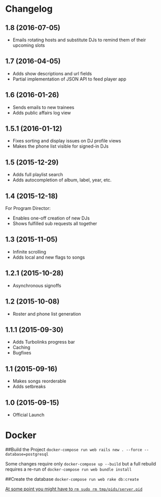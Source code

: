 # Changelog

## 1.8 (2016-07-05)

* Emails rotating hosts and substitute DJs to remind them of their upcoming
  slots

## 1.7 (2016-04-05)

* Adds show descriptions and url fields
* Partial implementation of JSON API to feed player app

## 1.6 (2016-01-26)

* Sends emails to new trainees
* Adds public affairs log view

## 1.5.1 (2016-01-12)

* Fixes sorting and display issues on DJ profile views
* Makes the phone list visible for signed-in DJs

## 1.5 (2015-12-29)

* Adds full playlist search
* Adds autocompletion of album, label, year, etc.

## 1.4 (2015-12-18)

For Program Director:

* Enables one-off creation of new DJs
* Shows fulfilled sub requests all together

## 1.3 (2015-11-05)

* Infinite scrolling
* Adds local and new flags to songs

## 1.2.1 (2015-10-28)

* Asynchronous signoffs

## 1.2 (2015-10-08)

* Roster and phone list generation

## 1.1.1 (2015-09-30)

* Adds Turbolinks progress bar
* Caching
* Bugfixes

## 1.1 (2015-09-16)

* Makes songs reorderable
* Adds setbreaks

## 1.0 (2015-09-15)

* Official Launch

# Docker

##Build the Project
`docker-compose run web rails new . --force --database=postgresql`

Some changes require only `docker-compose up --build` but a full rebuild requires
a re-run of `docker-compose run web bundle install`

##Create the database
`docker-compose run web rake db:create`

[At some point you might have to `rm sudo rm tmp/pids/server.pid`](https://stackoverflow.com/questions/35022428/rails-server-is-still-running-in-a-new-opened-docker-container)
